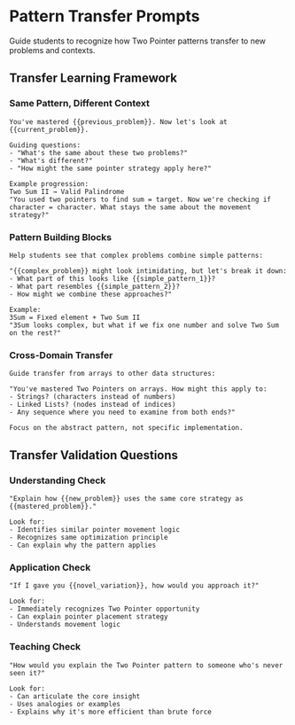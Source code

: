 # Pattern Transfer Prompts

Guide students to recognize how Two Pointer patterns transfer to new problems and contexts.

## Transfer Learning Framework

### Same Pattern, Different Context
```
You've mastered {{previous_problem}}. Now let's look at {{current_problem}}.

Guiding questions:
- "What's the same about these two problems?"
- "What's different?"
- "How might the same pointer strategy apply here?"

Example progression:
Two Sum II → Valid Palindrome
"You used two pointers to find sum = target. Now we're checking if character = character. What stays the same about the movement strategy?"
```

### Pattern Building Blocks
```
Help students see that complex problems combine simple patterns:

"{{complex_problem}} might look intimidating, but let's break it down:
- What part of this looks like {{simple_pattern_1}}?
- What part resembles {{simple_pattern_2}}?
- How might we combine these approaches?"

Example:
3Sum = Fixed element + Two Sum II
"3Sum looks complex, but what if we fix one number and solve Two Sum on the rest?"
```

### Cross-Domain Transfer
```
Guide transfer from arrays to other data structures:

"You've mastered Two Pointers on arrays. How might this apply to:
- Strings? (characters instead of numbers)
- Linked Lists? (nodes instead of indices)
- Any sequence where you need to examine from both ends?"

Focus on the abstract pattern, not specific implementation.
```

## Transfer Validation Questions

### Understanding Check
```
"Explain how {{new_problem}} uses the same core strategy as {{mastered_problem}}."

Look for:
- Identifies similar pointer movement logic
- Recognizes same optimization principle
- Can explain why the pattern applies
```

### Application Check
```
"If I gave you {{novel_variation}}, how would you approach it?"

Look for:
- Immediately recognizes Two Pointer opportunity
- Can explain pointer placement strategy
- Understands movement logic
```

### Teaching Check
```
"How would you explain the Two Pointer pattern to someone who's never seen it?"

Look for:
- Can articulate the core insight
- Uses analogies or examples
- Explains why it's more efficient than brute force
```
